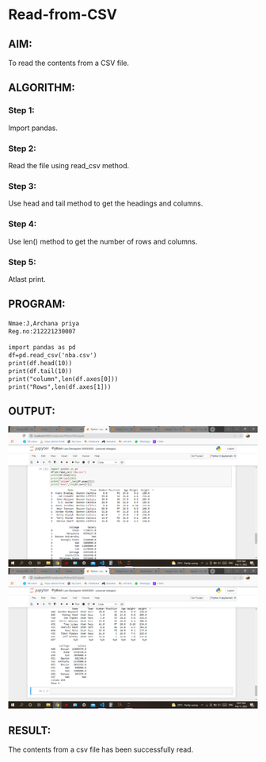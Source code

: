 # Read-from-CSV

## AIM:
 To read the contents from a CSV file.
## ALGORITHM:
### Step 1:
Import pandas.
### Step 2:
Read the file using read_csv method.
### Step 3:
Use head and tail method to get the headings and columns.
### Step 4:
Use len() method to get the number of rows and columns.
### Step 5:
Atlast print.

## PROGRAM:
```
Nmae:J,Archana priya
Reg.no:212221230007

import pandas as pd
df=pd.read_csv('nba.csv')
print(df.head(10))
print(df.tail(10))
print("column",len(df.axes[0]))
print("Rows",len(df.axes[1]))
```

## OUTPUT:
![Ans](./Ans.png)
![Ans1](./Ans1.png)

## RESULT:
The contents from a csv file has been successfully read.
